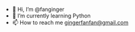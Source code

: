 - 👋 Hi, I’m @fanginger
- 🌱 I’m currently learning Python
- 📫 How to reach me gingerfanfan@gmail.com

<!---
fanginger/fanginger is a ✨ special ✨ repository because its `README.md` (this file) appears on your GitHub profile.
You can click the Preview link to take a look at your changes.
--->
